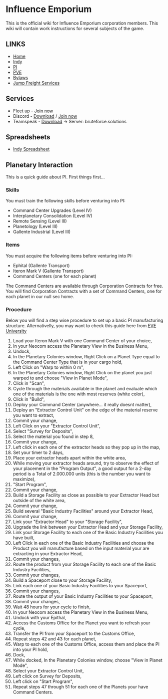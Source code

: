 # Influence Emporium
This is the official wiki for Influence Emporium corporation members.
This wiki will contain work instructions for several subjects of the game.

## LINKS
* [Home](README.md)
* [Indy](Indy.md)
* [PI](PI.md)
* [PVE](PVE.md)
* [Bylaws](Bylaws.md)
* [Jump Freight Services](JumpFreight.md)

## Services
* Fleet up - [Join now](http://fleet-up.com/Group/Join/121BD84BC507BE535ADA71E8EAFA6D88)
* Discord - [Download](http://discordapp.com/) / [Join now](http://discord.gg/83Khnxq)
* Teamspeak - [Download](http://www.teamspeak3.com) -> Server: bruteforce.solutions

## Spreadsheets
* [Indy Spreadsheet](https://docs.google.com/spreadsheets/d/1I0Z58BMLIC8ZGQpHkGVBMqdQeMIUXuDeAh0DBeeGNMY/edit#gid=13406690)

## Planetary Interaction
This is a quick guide about PI.
First things first...

### Skills
You must train the following skills before venturing into PI:
 - Command Center Upgrades (Level IV)
 - Interplanetary Consolidation (Level IV)
 - Remote Sensing (Level III)
 - Planetology (Level III)
 - Gallente Industrial (Level III)

### Items
 You must acquire the following items before venturing into PI:
 - Ephital (Gallente Transport)
 - Iteron Mark V (Gallente Transport)
 - Command Centers (one for each planet)
 
 The Command Centers are available through Corporation Contracts for free.
 You will find Corporation Contracts with a set of Command Centers, one for each planet in our null sec home.

### Procedure
Below you will find a step wise procedure to set up a basic PI manufacturing structure.
Alternativelly, you may want to check this guide here from [EVE University](https://wiki.eveuniversity.org/Planetary_Interaction)

1. Load your Iteron Mark V with one Command Center of your choice,
2. In your Neocom access the Planetary View in the Business Menu,
3. Undock,
4. In the Planetary Colonies window, Right Click on a Planet Type equal to the Command Center Type that is in your cargo hold,
5. Left Click on "Warp to within 0 m",
6. In the Planetary Colonies window, Right Click on the planet you just warped to and choose "View in Planet Mode",
7. Click in "Scan",
8. Cycle through the materials available in the planet and evaluate which one of the materials is the one with most reserves (white color),
9. Click in "Build",
10. Deploy your Command Center (anywhere... it really doesnt matter),
11. Deploy an "Extractor Control Unit" on the edge of the material reserve you want to extract,
12. Commit your change,
13. Left Click on your "Extractor Control Unit",
14. Select "Survey for Deposits",
15. Select the material you found in step 8,
16. Commit your change,
17. Left click in each one of the extractor heads so they pop up in the map,
18. Set your timer to 2 days,
19. Place your extractor heads apart within the white area,
20. While moving your extractor heads around, try to observe the effect of your placement in the "Program Output", a good output for a 2-day period is a Total of 2.000.000 units (this is the number you want to maximize),
21. "Start Program",
22. Commit your change,
23. Build a Storage Facility as close as possible to your Extractor Head but outside of the white area,
24. Commit your change,
25. Build several "Basic Industry Facilities" around your Extractor Head,
26. Commit your change,
27. Link your "Extractor Head" to your "Storage Facility",
28. Upgrade the link between your Extractor Head and your Storage Facility,
29. Link your Storage Facility to each one of the Basic Industry Facilities you have built,
30. Left Click in each one of the Basic Industry Facilities and choose the Product you will manufacture based on the input material your are extracting in your Extractor Head,
31. Commit your changes,
32. Route the product from your Storage Facility to each one of the Basic Industry Facilities,
33. Commit your changes,
34. Build a Spaceport close to your Storage Facility,
35. Link each one of your Basic Industry Facilities to your Spaceport,
36. Commit your changes,
37. Route the output of your Basic Industry Facilities to your Spaceport,
38. Commit your changes,
39. Wait 48 hours for your cycle to finish,
40. In your Neocom access the Planetary View in the Business Menu,
41. Undock with your Epithal,
42. Access the Customs Office for the Planet you want to refresh your cycle,
43. Transfer the PI from your Spaceport to the Customs Office,
44. Repeat steps 42 and 43 for each planet,
45. Warp to each one of the Customs Office, access them and place the PI into your PI hold,
46. Dock,
47. While docked, In the Planetary Colonies window, choose "View in Planet Mode",
49. Select your Extractor Control Unit,
50. Left click on Survey for Deposits,
51. Left click on "Start Program",
52. Repeat steps 47 through 51 for each one of the Planets your have Command Centers.

